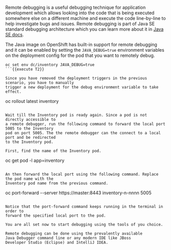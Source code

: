 Remote debugging is a useful debugging technique for application development which allows 
looking into the code that is being executed somewhere else on a different machine and 
execute the code line-by-line to help investigate bugs and issues. Remote debugging is 
part of  Java SE standard debugging architecture which you can learn more about it in [Java SE docs](https://docs.oracle.com/javase/8/docs/technotes/guides/jpda/architecture.html).


The Java image on OpenShift has built-in support for remote debugging and it can be enabled 
by setting the `JAVA_DEBUG=true` environment variables on the deployment config for the pod 
that you want to remotely debug.

```
oc set env dc/inventory JAVA_DEBUG=true
```{{execute T2}}

Since you have removed the deployment triggers in the previous scenario, you have to manually 
trigger a new deployment for the debug environment variable to take effect.

```
oc rollout latest inventory
```{{execute T2}}

Wait till the Inventory pod is ready again. Since a pod is not directly accessible to 
a remote debugger, run the following command to forward the local port 5005 to the Inventory 
pod on port 5005. The the remote debugger can the connect to a local port and be redirected 
to the Inventory pod.

First, find the name of the Inventory pod.

```
oc get pod -l app=inventory
```{{execute T2}}

An then forward the local port using the following command. Replace the pod name with the 
Inventory pod name from the previous command.

```
oc port-forward --server https://master:8443 inventory-n-nnnn 5005 
```

Notice that the port-forward command keeps running in the terminal in order to 
forward the specified local port to the pod. 

You are all set now to start debugging using the tools of you choice. 

Remote debugging can be done using the prevalently available
Java Debugger command line or any modern IDE like JBoss 
Developer Studio (Eclipse) and IntelliJ IDEA.